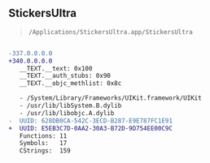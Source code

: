 ## StickersUltra

> `/Applications/StickersUltra.app/StickersUltra`

```diff

-337.0.0.0.0
+340.0.0.0.0
   __TEXT.__text: 0x100
   __TEXT.__auth_stubs: 0x90
   __TEXT.__objc_methlist: 0x8c

   - /System/Library/Frameworks/UIKit.framework/UIKit
   - /usr/lib/libSystem.B.dylib
   - /usr/lib/libobjc.A.dylib
-  UUID: 628DB0CA-542C-3ECD-B287-E9E787FC1E91
+  UUID: E5EB3C7D-0AA2-30A3-B72D-9D754EE00C9C
   Functions: 11
   Symbols:   17
   CStrings:  159

```
